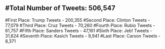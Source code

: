 #Total Number of Tweets: 506,547 
---
#First Place: Trump Tweets - 200,355
#Second Place: Clinton Tweets - 77,079
#Third Place: Cruz Tweets - 70,260
#Fourth Place: Rubio Tweets - 61,757
#Fifth Place: Sanders Tweets - 47,161
#Sixth Place: Jeb! Tweets - 31,624
#Seventh Place: Kasich Tweets - 9,941
#Last Place: Carson Tweets - 8,371
